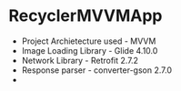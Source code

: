 # RecyclerMVVMApp

- Project Archietecture used - MVVM
- Image Loading Library - Glide 4.10.0
- Network Library - Retrofit 2.7.2
- Response parser - converter-gson 2.7.0
- 
